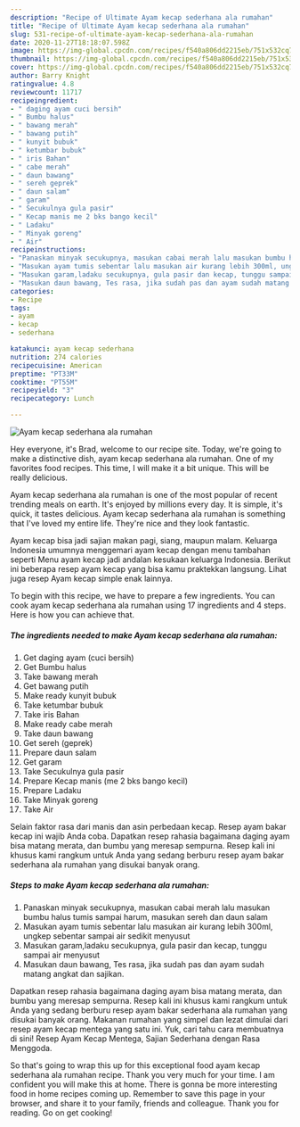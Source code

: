 ```yaml
---
description: "Recipe of Ultimate Ayam kecap sederhana ala rumahan"
title: "Recipe of Ultimate Ayam kecap sederhana ala rumahan"
slug: 531-recipe-of-ultimate-ayam-kecap-sederhana-ala-rumahan
date: 2020-11-27T18:18:07.598Z
image: https://img-global.cpcdn.com/recipes/f540a806dd2215eb/751x532cq70/ayam-kecap-sederhana-ala-rumahan-foto-resep-utama.jpg
thumbnail: https://img-global.cpcdn.com/recipes/f540a806dd2215eb/751x532cq70/ayam-kecap-sederhana-ala-rumahan-foto-resep-utama.jpg
cover: https://img-global.cpcdn.com/recipes/f540a806dd2215eb/751x532cq70/ayam-kecap-sederhana-ala-rumahan-foto-resep-utama.jpg
author: Barry Knight
ratingvalue: 4.8
reviewcount: 11717
recipeingredient:
- " daging ayam cuci bersih"
- " Bumbu halus"
- " bawang merah"
- " bawang putih"
- " kunyit bubuk"
- " ketumbar bubuk"
- " iris Bahan"
- " cabe merah"
- " daun bawang"
- " sereh geprek"
- " daun salam"
- " garam"
- " Secukulnya gula pasir"
- " Kecap manis me 2 bks bango kecil"
- " Ladaku"
- " Minyak goreng"
- " Air"
recipeinstructions:
- "Panaskan minyak secukupnya, masukan cabai merah lalu masukan bumbu halus tumis sampai harum, masukan sereh dan daun salam"
- "Masukan ayam tumis sebentar lalu masukan air kurang lebih 300ml, ungkep sebentar sampai air sedikit menyusut"
- "Masukan garam,ladaku secukupnya, gula pasir dan kecap, tunggu sampai air menyusut"
- "Masukan daun bawang, Tes rasa, jika sudah pas dan ayam sudah matang angkat dan sajikan."
categories:
- Recipe
tags:
- ayam
- kecap
- sederhana

katakunci: ayam kecap sederhana 
nutrition: 274 calories
recipecuisine: American
preptime: "PT33M"
cooktime: "PT55M"
recipeyield: "3"
recipecategory: Lunch

---
```



![Ayam kecap sederhana ala rumahan](https://img-global.cpcdn.com/recipes/f540a806dd2215eb/751x532cq70/ayam-kecap-sederhana-ala-rumahan-foto-resep-utama.jpg)

Hey everyone, it's Brad, welcome to our recipe site. Today, we're going to make a distinctive dish, ayam kecap sederhana ala rumahan. One of my favorites food recipes. This time, I will make it a bit unique. This will be really delicious.

Ayam kecap sederhana ala rumahan is one of the most popular of recent trending meals on earth. It's enjoyed by millions every day. It is simple, it's quick, it tastes delicious. Ayam kecap sederhana ala rumahan is something that I've loved my entire life. They're nice and they look fantastic.

Ayam kecap bisa jadi sajian makan pagi, siang, maupun malam. Keluarga Indonesia umumnya menggemari ayam kecap dengan menu tambahan seperti Menu ayam kecap jadi andalan kesukaan keluarga Indonesia. Berikut ini beberapa resep ayam kecap yang bisa kamu praktekkan langsung. Lihat juga resep Ayam kecap simple enak lainnya.


To begin with this recipe, we have to prepare a few ingredients. You can cook ayam kecap sederhana ala rumahan using 17 ingredients and 4 steps. Here is how you can achieve that.

<!--inarticleads1-->

##### The ingredients needed to make Ayam kecap sederhana ala rumahan:

1. Get  daging ayam (cuci bersih)
1. Get  Bumbu halus
1. Take  bawang merah
1. Get  bawang putih
1. Make ready  kunyit bubuk
1. Take  ketumbar bubuk
1. Take  iris Bahan
1. Make ready  cabe merah
1. Take  daun bawang
1. Get  sereh (geprek)
1. Prepare  daun salam
1. Get  garam
1. Take  Secukulnya gula pasir
1. Prepare  Kecap manis (me 2 bks bango kecil)
1. Prepare  Ladaku
1. Take  Minyak goreng
1. Take  Air


Selain faktor rasa dari manis dan asin perbedaan kecap. Resep ayam bakar kecap ini wajib Anda coba. Dapatkan resep rahasia bagaimana daging ayam bisa matang merata, dan bumbu yang meresap sempurna. Resep kali ini khusus kami rangkum untuk Anda yang sedang berburu resep ayam bakar sederhana ala rumahan yang disukai banyak orang. 

<!--inarticleads2-->

##### Steps to make Ayam kecap sederhana ala rumahan:

1. Panaskan minyak secukupnya, masukan cabai merah lalu masukan bumbu halus tumis sampai harum, masukan sereh dan daun salam
1. Masukan ayam tumis sebentar lalu masukan air kurang lebih 300ml, ungkep sebentar sampai air sedikit menyusut
1. Masukan garam,ladaku secukupnya, gula pasir dan kecap, tunggu sampai air menyusut
1. Masukan daun bawang, Tes rasa, jika sudah pas dan ayam sudah matang angkat dan sajikan.


Dapatkan resep rahasia bagaimana daging ayam bisa matang merata, dan bumbu yang meresap sempurna. Resep kali ini khusus kami rangkum untuk Anda yang sedang berburu resep ayam bakar sederhana ala rumahan yang disukai banyak orang. Makanan rumahan yang simpel dan lezat dimulai dari resep ayam kecap mentega yang satu ini. Yuk, cari tahu cara membuatnya di sini! Resep Ayam Kecap Mentega, Sajian Sederhana dengan Rasa Menggoda. 

So that's going to wrap this up for this exceptional food ayam kecap sederhana ala rumahan recipe. Thank you very much for your time. I am confident you will make this at home. There is gonna be more interesting food in home recipes coming up. Remember to save this page in your browser, and share it to your family, friends and colleague. Thank you for reading. Go on get cooking!
